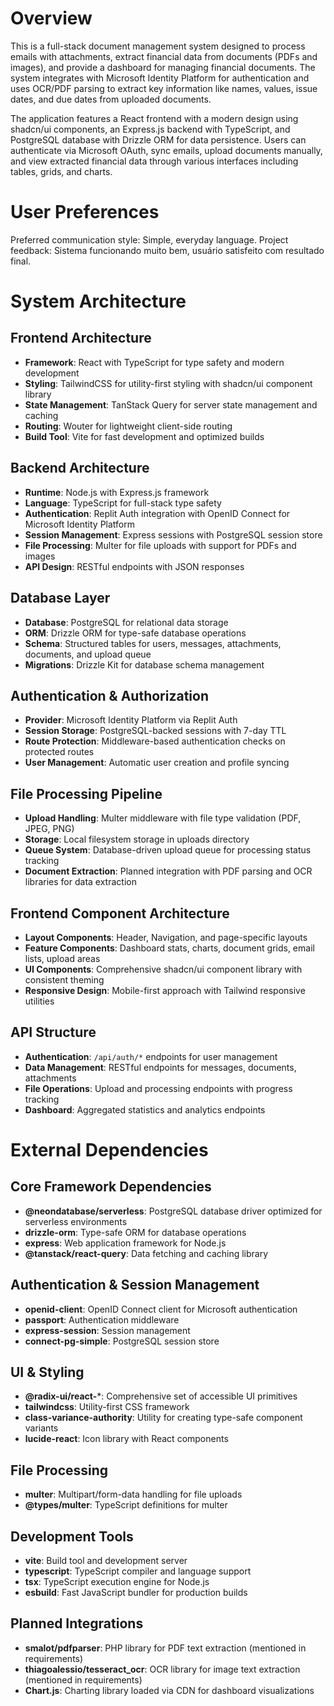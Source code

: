 # Overview

This is a full-stack document management system designed to process emails with attachments, extract financial data from documents (PDFs and images), and provide a dashboard for managing financial documents. The system integrates with Microsoft Identity Platform for authentication and uses OCR/PDF parsing to extract key information like names, values, issue dates, and due dates from uploaded documents.

The application features a React frontend with a modern design using shadcn/ui components, an Express.js backend with TypeScript, and PostgreSQL database with Drizzle ORM for data persistence. Users can authenticate via Microsoft OAuth, sync emails, upload documents manually, and view extracted financial data through various interfaces including tables, grids, and charts.

# User Preferences

Preferred communication style: Simple, everyday language.
Project feedback: Sistema funcionando muito bem, usuário satisfeito com resultado final.

# System Architecture

## Frontend Architecture
- **Framework**: React with TypeScript for type safety and modern development
- **Styling**: TailwindCSS for utility-first styling with shadcn/ui component library
- **State Management**: TanStack Query for server state management and caching
- **Routing**: Wouter for lightweight client-side routing
- **Build Tool**: Vite for fast development and optimized builds

## Backend Architecture  
- **Runtime**: Node.js with Express.js framework
- **Language**: TypeScript for full-stack type safety
- **Authentication**: Replit Auth integration with OpenID Connect for Microsoft Identity Platform
- **Session Management**: Express sessions with PostgreSQL session store
- **File Processing**: Multer for file uploads with support for PDFs and images
- **API Design**: RESTful endpoints with JSON responses

## Database Layer
- **Database**: PostgreSQL for relational data storage
- **ORM**: Drizzle ORM for type-safe database operations
- **Schema**: Structured tables for users, messages, attachments, documents, and upload queue
- **Migrations**: Drizzle Kit for database schema management

## Authentication & Authorization
- **Provider**: Microsoft Identity Platform via Replit Auth
- **Session Storage**: PostgreSQL-backed sessions with 7-day TTL
- **Route Protection**: Middleware-based authentication checks on protected routes
- **User Management**: Automatic user creation and profile syncing

## File Processing Pipeline
- **Upload Handling**: Multer middleware with file type validation (PDF, JPEG, PNG)
- **Storage**: Local filesystem storage in uploads directory
- **Queue System**: Database-driven upload queue for processing status tracking
- **Document Extraction**: Planned integration with PDF parsing and OCR libraries for data extraction

## Frontend Component Architecture
- **Layout Components**: Header, Navigation, and page-specific layouts
- **Feature Components**: Dashboard stats, charts, document grids, email lists, upload areas
- **UI Components**: Comprehensive shadcn/ui component library with consistent theming
- **Responsive Design**: Mobile-first approach with Tailwind responsive utilities

## API Structure
- **Authentication**: `/api/auth/*` endpoints for user management
- **Data Management**: RESTful endpoints for messages, documents, attachments
- **File Operations**: Upload and processing endpoints with progress tracking
- **Dashboard**: Aggregated statistics and analytics endpoints

# External Dependencies

## Core Framework Dependencies
- **@neondatabase/serverless**: PostgreSQL database driver optimized for serverless environments
- **drizzle-orm**: Type-safe ORM for database operations
- **express**: Web application framework for Node.js
- **@tanstack/react-query**: Data fetching and caching library

## Authentication & Session Management
- **openid-client**: OpenID Connect client for Microsoft authentication
- **passport**: Authentication middleware
- **express-session**: Session management
- **connect-pg-simple**: PostgreSQL session store

## UI & Styling
- **@radix-ui/react-***: Comprehensive set of accessible UI primitives
- **tailwindcss**: Utility-first CSS framework
- **class-variance-authority**: Utility for creating type-safe component variants
- **lucide-react**: Icon library with React components

## File Processing
- **multer**: Multipart/form-data handling for file uploads
- **@types/multer**: TypeScript definitions for multer

## Development Tools
- **vite**: Build tool and development server
- **typescript**: TypeScript compiler and language support
- **tsx**: TypeScript execution engine for Node.js
- **esbuild**: Fast JavaScript bundler for production builds

## Planned Integrations
- **smalot/pdfparser**: PHP library for PDF text extraction (mentioned in requirements)
- **thiagoalessio/tesseract_ocr**: OCR library for image text extraction (mentioned in requirements)
- **Chart.js**: Charting library loaded via CDN for dashboard visualizations